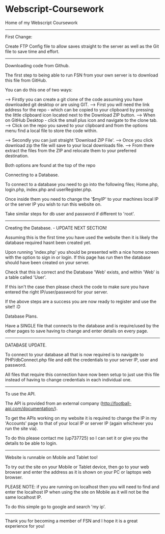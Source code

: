 # Webscript-Coursework
Home of my Webscript Coursework

--------------------------------
First Change:

Create FTP Config file to allow saves straight to the server as well as the Git file to save time and effort.

--------------------------------
Downloading code from Github.

The first step to being able to run FSN from your own server is to download this file from GitHub.

You can do this one of two ways:

--> Firstly you can create a git clone of the code assuming you have downloaded git desktop or are using GIT.
   --> First you will need the link address for the repo - which can be copied to your clipboard by pressing the little clipboard icon located next to the Download ZIP button.
   --> When on GitHub Desktop - click the small plus icon and navigate to the clone tab.
   --> Click on the repo you saved to your clipboard and from the options menu find a local file to store the code within.

--> Secondly you can just straight 'Download ZIP File'.
   --> Once you click download zip the file will save to your local downloads file.
   --> From there extract the files from the ZIP and relocate them to your preferred destination.

Both options are found at the top of the repo

Connecting to a Database.

To connect to a database you need to go into the following files; Home.php, login.php, index.php and userRegister.php.

Once inside them you need to change the '$myIP' to your machines local IP or the server IP you wish to run this website on.

Take similar steps for db user and password if different to 'root'.

--------------------------------

Creating the Database. - UPDATE NEXT SECTION!

Assuming this is the first time you have used the website then it is likely the database required hasnt been created yet.

Upon running 'index.php' you should be presented with a nice home screen with the option to sign in or login. If this page has run then the database should have been created on your server.

Check that this is correct and the Database 'Web' exists, and within 'Web' is a table called 'User'.

If this isn't the case then please check the code to make sure you have entered the right IP/user/password for your server.

If the above steps are a success you are now ready to register and use the site!! :D

Database Plans.

Have a SINGLE file that connects to the database and is require/used by the other pages to save having to change and enter details on every page.

--------------------------------

DATABASE UPDATE.

To connect to your database all that is now required is to navigate to PHP/dbConnect.php file and edit the credentials to your server IP, user and password.

All files that require this connection have now been setup to just use this file instead of having to change credentials in each individual one.

-------------------------------

To use the API.

The API is provided from an external company (http://football-api.com/documentation/).

To get the APIs working on my website it is required to change the IP in my 'Accounts' page to that of your local IP or server IP (again whichever you run the site via).

To do this please contact me (up737725) so I can set it or give you the details to be able to login.

-------------------------------

Website is runnable on Mobile and Tablet too!

To try out the site on your Mobile or Tablet device, then go to your web browser and enter the address as it is shown on your PC or laptops web browser.

PLEASE NOTE: if you are running on localhost then you will need to find and enter the localhost IP when using the site on Mobile as it will not be the same localhost IP.

To do this simple go to google and search 'my ip'.

-------------------------------

Thank you for becoming a member of FSN and I hope it is a great experience for you!
